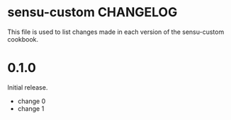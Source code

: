 # sensu-custom CHANGELOG

This file is used to list changes made in each version of the sensu-custom cookbook.

# 0.1.0

Initial release.

- change 0
- change 1

